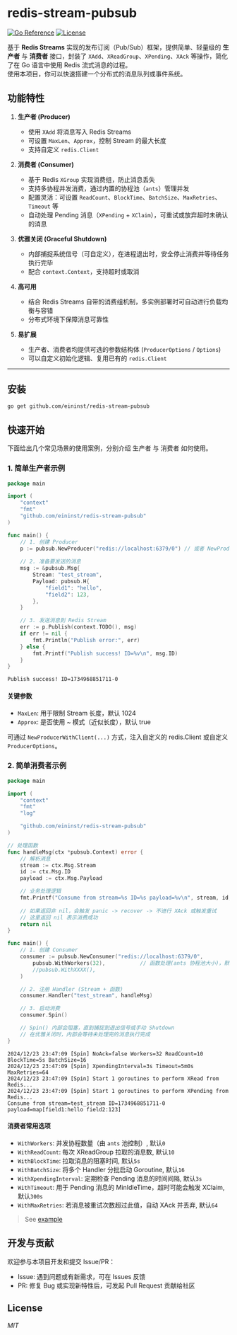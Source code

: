 # redis-stream-pubsub

[![Go Reference](https://pkg.go.dev/badge/github.com/eininst/redis-stream-pubsub.svg)](https://pkg.go.dev/github.com/eininst/redis-stream-pubsub)
[![License](https://img.shields.io/github/license/eininst/redis-stream-pubsub.svg)](LICENSE)

基于 **Redis Streams** 实现的发布订阅（Pub/Sub）框架，提供简单、轻量级的 **生产者** 与 **消费者** 接口，封装了 `XAdd`、`XReadGroup`、`XPending`、`XAck` 等操作，简化了在 Go 语言中使用 Redis 流式消息的过程。  
使用本项目，你可以快速搭建一个分布式的消息队列或事件系统。

## 功能特性

1. **生产者 (Producer)**
    - 使用 `XAdd` 将消息写入 Redis Streams
    - 可设置 `MaxLen`、`Approx`，控制 Stream 的最大长度
    - 支持自定义 `redis.Client`

2. **消费者 (Consumer)**
    - 基于 Redis `XGroup` 实现消费组，防止消息丢失
    - 支持多协程并发消费，通过内置的协程池（`ants`）管理并发
    - 配置灵活：可设置 `ReadCount`、`BlockTime`、`BatchSize`、`MaxRetries`、`Timeout` 等
    - 自动处理 Pending 消息（`XPending` + `XClaim`），可重试或放弃超时未确认的消息

3. **优雅关闭 (Graceful Shutdown)**
    - 内部捕捉系统信号（可自定义），在进程退出时，安全停止消费并等待任务执行完毕
    - 配合 `context.Context`，支持超时或取消

4. **高可用**
    - 结合 Redis Streams 自带的消费组机制，多实例部署时可自动进行负载均衡与容错
    - 分布式环境下保障消息可靠性

5. **易扩展**
    - 生产者、消费者均提供可选的参数结构体 (`ProducerOptions` / `Options`)
    - 可以自定义初始化逻辑、复用已有的 `redis.Client`

---

## 安装

```bash
go get github.com/eininst/redis-stream-pubsub
```


## 快速开始
下面给出几个常见场景的使用案例，分别介绍 生产者 与 消费者 如何使用。

### 1. 简单生产者示例

```go
package main

import (
    "context"
    "fmt"
    "github.com/eininst/redis-stream-pubsub"
)

func main() {
    // 1. 创建 Producer
    p := pubsub.NewProducer("redis://localhost:6379/0") // 或者 NewProducerWithClient(...)
    
    // 2. 准备要发送的消息
    msg := &pubsub.Msg{
        Stream: "test_stream",
        Payload: pubsub.H{
            "field1": "hello",
            "field2": 123,
        },
    }

    // 3. 发送消息到 Redis Stream
    err := p.Publish(context.TODO(), msg)
    if err != nil {
        fmt.Println("Publish error:", err)
    } else {
        fmt.Printf("Publish success! ID=%v\n", msg.ID)
    }
}
```

```text
Publish success! ID=1734968851711-0
```

#### 关键参数
* `MaxLen`: 用于限制 Stream 长度，默认 1024
* `Approx`: 是否使用 ~ 模式（近似长度），默认 true

可通过 `NewProducerWithClient(...)` 方式，注入自定义的 redis.Client 或自定义 `ProducerOptions`。

### 2. 简单消费者示例
```go
package main

import (
    "context"
    "fmt"
    "log"

    "github.com/eininst/redis-stream-pubsub"
)

// 处理函数
func handleMsg(ctx *pubsub.Context) error {
    // 解析消息
    stream := ctx.Msg.Stream
    id := ctx.Msg.ID
    payload := ctx.Msg.Payload

    // 业务处理逻辑
    fmt.Printf("Consume from stream=%s ID=%s payload=%v\n", stream, id, payload)
    
    // 如果返回非 nil，会触发 panic -> recover -> 不进行 XAck 或触发重试
    // 这里返回 nil 表示消费成功
    return nil
}

func main() {
    // 1. 创建 Consumer
    consumer := pubsub.NewConsumer("redis://localhost:6379/0",
        pubsub.WithWorkers(32),           // 函数处理(ants 协程池大小)，默认0不限制
        //pubsub.WithXXXX(), 
    )

    // 2. 注册 Handler (Stream + 函数)
    consumer.Handler("test_stream", handleMsg)

    // 3. 启动消费
    consumer.Spin()

    // Spin() 内部会阻塞，直到捕捉到退出信号或手动 Shutdown
    // 在优雅关闭时，内部会等待未处理完的消息执行完成
}
```

```text
2024/12/23 23:47:09 [Spin] NoAck=false Workers=32 ReadCount=10 BlockTime=5s BatchSize=16
2024/12/23 23:47:09 [Spin] XpendingInterval=3s Timeout=5m0s MaxRetries=64
2024/12/23 23:47:09 [Spin] Start 1 goroutines to perform XRead from Redis...
2024/12/23 23:47:09 [Spin] Start 1 goroutines to perform XPending from Redis...
Consume from stream=test_stream ID=1734968851711-0 payload=map[field1:hello field2:123]
```

#### 消费者常用选项
* `WithWorkers`: 并发协程数量（由 `ants` 池控制）, 默认`0`
* `WithReadCount`: 每次 XReadGroup 拉取的消息数, 默认`10`
* `WithBlockTime`: 拉取消息的阻塞时间, 默认`5s`
* `WithBatchSize`: 将多个 Handler 分批启动 Goroutine, 默认`16`
* `WithXpendingInterval`: 定期检查 Pending 消息的时间间隔, 默认`3s`
* `WithTimeout`: 用于 Pending 消息的 MinIdleTime，超时可能会触发 XClaim, 默认`300s`
* `WithMaxRetries`: 若消息被重试次数超过此值，自动 XAck 并丢弃, 默认`64`


> See [example](/example)

## 开发与贡献
欢迎参与本项目开发和提交 Issue/PR：

* Issue: 遇到问题或有新需求，可在 Issues 反馈
* PR: 修复 Bug 或实现新特性后，可发起 Pull Request 贡献给社区

## License

*MIT*